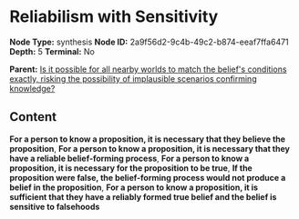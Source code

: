 # Reliabilism with Sensitivity

**Node Type:** synthesis
**Node ID:** 2a9f56d2-9c4b-49c2-b874-eeaf7ffa6471
**Depth:** 5
**Terminal:** No

**Parent:** [Is it possible for all nearby worlds to match the belief's conditions exactly, risking the possibility of implausible scenarios confirming knowledge?](is-it-possible-for-all-nearby-worlds-to-match-the-beliefs-conditions-exactly-risking-the-possibility-of-implausible-scenarios-confirming-knowledge-antithesis-c46682c8-0940-4a4b-b0d9-e3d1d5f63130.md)

## Content

**For a person to know a proposition, it is necessary that they believe the proposition**, **For a person to know a proposition, it is necessary that they have a reliable belief-forming process**, **For a person to know a proposition, it is necessary for the proposition to be true**, **If the proposition were false, the belief-forming process would not produce a belief in the proposition**, **For a person to know a proposition, it is sufficient that they have a reliably formed true belief and the belief is sensitive to falsehoods**
